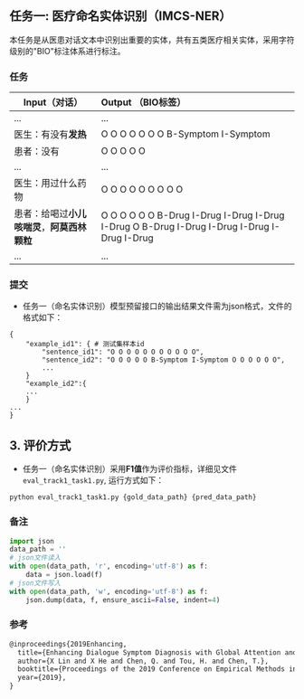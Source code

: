 ## 任务一: 医疗命名实体识别（IMCS-NER）

本任务是从医患对话文本中识别出重要的实体，共有五类医疗相关实体，采用字符级别的"BIO"标注体系进行标注。

### 任务

| Input（对话）                  | Output （BIO标签）                                                                             |
|----------------------------|:-------------------------------------------------------------------------------------------|
| ...                        | ...                                                                                        |
| 医生：有没有**发热**               | O O O O O O O B-Symptom I-Symptom                                                          |
| 患者：没有                      | O O O O O                                                                                  |
| ...                        | ...                                                                                        |
| 医生：用过什么药物                  | O O O O O O O O O                                                                          |
| 患者：给喝过**小儿咳喘灵**，**阿莫西林颗粒** | O O O O O O B-Drug I-Drug I-Drug I-Drug I-Drug O B-Drug I-Drug I-Drug I-Drug I-Drug I-Drug |
| ...                        | ...                                                                                        |


### 提交

* 任务一（命名实体识别）模型预留接口的输出结果文件需为json格式，文件的格式如下：

```
{
    "example_id1": { # 测试集样本id
        "sentence_id1": "O O O O O O O O O O O",  
        "sentence_id2": "O O O O O B-Symptom I-Symptom O O O O O O",
        ...
    }
   	"example_id2":{
   	...
   	}
...
}
```

## 3. 评价方式

* 任务一（命名实体识别）采用**F1值**作为评价指标，详细见文件`eval_track1_task1.py`, 运行方式如下：

```
python eval_track1_task1.py {gold_data_path} {pred_data_path}
```



### 备注

```python
import json
data_path = ''
# json文件读入
with open(data_path, 'r', encoding='utf-8') as f:
	data = json.load(f)
# json文件写入
with open(data_path, 'w', encoding='utf-8') as f:
	json.dump(data, f, ensure_ascii=False, indent=4)
```


### 参考

```markdown
@inproceedings{2019Enhancing,
  title={Enhancing Dialogue Symptom Diagnosis with Global Attention and Symptom Graph},
  author={X Lin and X He and Chen, Q. and Tou, H. and Chen, T.},
  booktitle={Proceedings of the 2019 Conference on Empirical Methods in Natural Language Processing and the 9th International Joint Conference on Natural Language Processing (EMNLP-IJCNLP)},
  year={2019},
}
```
